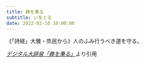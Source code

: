 ```yaml
---
title: 彝を秉る
subtitle: いをとる
date: 2022-02-10 10:00:00
---
```


《「詩経」大雅・烝民から》人のふみ行うべき道を守る。

<cite>[デジタル大辞泉「彝を秉る」](https://dictionary.goo.ne.jp/word/%E5%BD%9D%E3%82%92%E7%A7%89%E3%82%8B/)</cite>より引用